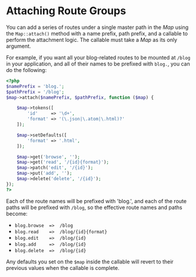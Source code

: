 # Attaching Route Groups

You can add a series of routes under a single master path in the _Map_ using the `Map::attach()` method with a name prefix, path prefix, and a callable to perform the attachment logic.  The callable must take a _Map_ as its only argument.

For example, if you want all your blog-related routes to be mounted at `/blog` in your application, and all of their names to be prefixed with `blog.`, you can do the following:

```php
<?php
$namePrefix = 'blog.';
$pathPrefix = '/blog';
$map->attach($namePrefix, $pathPrefix, function ($map) {

    $map->tokens([
        'id'     => '\d+',
        'format' => '(\.json|\.atom|\.html)?'
    ]);

    $map->setDefaults([
        'format' => '.html',
    ]);

    $map->get('browse', '');
    $map->get('read', '/{id}{format}');
    $map->patch('edit', '/{id}');
    $map->put('add', '');
    $map->delete('delete', '/{id}');
});
?>
```

Each of the route names will be prefixed with 'blog.', and each of the route paths
will be prefixed with `/blog`, so the effective route names and paths become:

- `blog.browse  =>  /blog`
- `blog.read    =>  /blog/{id}{format}`
- `blog.edit    =>  /blog/{id}`
- `blog.add     =>  /blog/{id}`
- `blog.delete  =>  /blog/{id}`

Any defaults you set on the `$map` inside the callable will revert to their previous values when the callable is complete.
